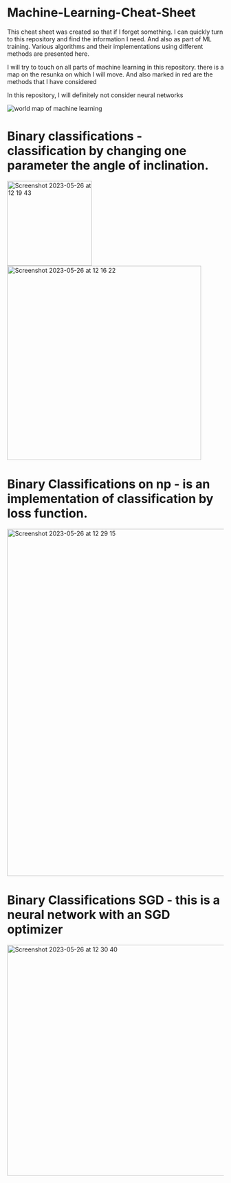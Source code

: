 # Machine-Learning-Cheat-Sheet

This cheat sheet was created so that if I forget something.
I can quickly turn to this repository and find the information I need. 
And also as part of ML training. Various algorithms and their implementations using different methods are presented here.

I will try to touch on all parts of machine learning in this repository.
there is a map on the resunka on which I will move.
And also marked in red are the methods that I have considered

In this repository, I will definitely not consider neural networks


![world map of machine learning](https://github.com/posyd0moika/Machine-Learning-Cheat-Sheet/assets/94396766/9bfc8018-794f-426f-8a6d-2c2b37b2f982)

# Binary classifications - classification by changing one parameter the angle of inclination.

<img width="197" alt="Screenshot 2023-05-26 at 12 19 43" src="https://github.com/posyd0moika/Machine-Learning-Cheat-Sheet/assets/94396766/01cca345-e8b6-41ce-b9f9-9606fc2e4f99">

<img width="451" alt="Screenshot 2023-05-26 at 12 16 22" src="https://github.com/posyd0moika/Machine-Learning-Cheat-Sheet/assets/94396766/5ac4d7cd-601f-4a24-9eb3-6a6b32a67134">

# Binary Classifications on np - is an implementation of classification by loss function.

<img width="806" alt="Screenshot 2023-05-26 at 12 29 15" src="https://github.com/posyd0moika/Machine-Learning-Cheat-Sheet/assets/94396766/e3747d14-74c0-4b5d-8650-a32e053b13ce">

# Binary Classifications SGD - this is a neural network with an SGD optimizer

<img width="536" alt="Screenshot 2023-05-26 at 12 30 40" src="https://github.com/posyd0moika/Machine-Learning-Cheat-Sheet/assets/94396766/fab77da4-68c6-405a-b246-2c490a1483c4">




